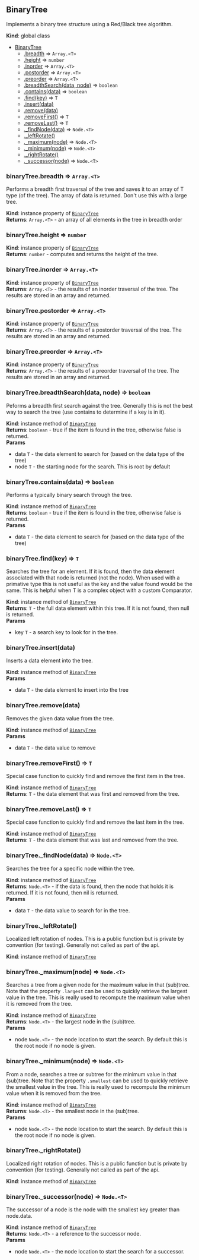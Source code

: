 <a name="BinaryTree"></a>

## BinaryTree
Implements a binary tree structure using a Red/Black tree algorithm.

**Kind**: global class  

* [BinaryTree](#BinaryTree)
    * [.breadth](#BinaryTree+breadth) ⇒ <code>Array.&lt;T&gt;</code>
    * [.height](#BinaryTree+height) ⇒ <code>number</code>
    * [.inorder](#BinaryTree+inorder) ⇒ <code>Array.&lt;T&gt;</code>
    * [.postorder](#BinaryTree+postorder) ⇒ <code>Array.&lt;T&gt;</code>
    * [.preorder](#BinaryTree+preorder) ⇒ <code>Array.&lt;T&gt;</code>
    * [.breadthSearch(data, node)](#BinaryTree+breadthSearch) ⇒ <code>boolean</code>
    * [.contains(data)](#BinaryTree+contains) ⇒ <code>boolean</code>
    * [.find(key)](#BinaryTree+find) ⇒ <code>T</code>
    * [.insert(data)](#BinaryTree+insert)
    * [.remove(data)](#BinaryTree+remove)
    * [.removeFirst()](#BinaryTree+removeFirst) ⇒ <code>T</code>
    * [.removeLast()](#BinaryTree+removeLast) ⇒ <code>T</code>
    * [._findNode(data)](#BinaryTree+_findNode) ⇒ <code>Node.&lt;T&gt;</code>
    * [._leftRotate()](#BinaryTree+_leftRotate)
    * [._maximum(node)](#BinaryTree+_maximum) ⇒ <code>Node.&lt;T&gt;</code>
    * [._minimum(node)](#BinaryTree+_minimum) ⇒ <code>Node.&lt;T&gt;</code>
    * [._rightRotate()](#BinaryTree+_rightRotate)
    * [._successor(node)](#BinaryTree+_successor) ⇒ <code>Node.&lt;T&gt;</code>

<a name="BinaryTree+breadth"></a>

### binaryTree.breadth ⇒ <code>Array.&lt;T&gt;</code>
Performs a breadth first traversal of the tree and saves it to an array
of T type (of the tree).  The array of data is returned.  Don't use this
with a large tree.

**Kind**: instance property of [<code>BinaryTree</code>](#BinaryTree)  
**Returns**: <code>Array.&lt;T&gt;</code> - an array of all elements in the tree in breadth order  
<a name="BinaryTree+height"></a>

### binaryTree.height ⇒ <code>number</code>
**Kind**: instance property of [<code>BinaryTree</code>](#BinaryTree)  
**Returns**: <code>number</code> - computes and returns the height of the tree.  
<a name="BinaryTree+inorder"></a>

### binaryTree.inorder ⇒ <code>Array.&lt;T&gt;</code>
**Kind**: instance property of [<code>BinaryTree</code>](#BinaryTree)  
**Returns**: <code>Array.&lt;T&gt;</code> - the results of an inorder traversal of the tree.  The
results are stored in an array and returned.  
<a name="BinaryTree+postorder"></a>

### binaryTree.postorder ⇒ <code>Array.&lt;T&gt;</code>
**Kind**: instance property of [<code>BinaryTree</code>](#BinaryTree)  
**Returns**: <code>Array.&lt;T&gt;</code> - the results of a postorder traversal of the tree.  The
results are stored in an array and returned.  
<a name="BinaryTree+preorder"></a>

### binaryTree.preorder ⇒ <code>Array.&lt;T&gt;</code>
**Kind**: instance property of [<code>BinaryTree</code>](#BinaryTree)  
**Returns**: <code>Array.&lt;T&gt;</code> - the results of a preorder traversal of the tree.  The
results are stored in an array and returned.  
<a name="BinaryTree+breadthSearch"></a>

### binaryTree.breadthSearch(data, node) ⇒ <code>boolean</code>
Peforms a breadth first search against the tree.  Generally this is not
the best way to search the tree (use contains to determine if a key is
in it).

**Kind**: instance method of [<code>BinaryTree</code>](#BinaryTree)  
**Returns**: <code>boolean</code> - true if the item is found in the tree, otherwise
false is returned.  
**Params**

- data <code>T</code> - the data element to search for (based on the data type
of the tree)
- node <code>T</code> - the starting node for the search.  This is root by
default

<a name="BinaryTree+contains"></a>

### binaryTree.contains(data) ⇒ <code>boolean</code>
Performs a typically binary search through the tree.

**Kind**: instance method of [<code>BinaryTree</code>](#BinaryTree)  
**Returns**: <code>boolean</code> - true if the item is found in the tree, otherwise
false is returned.  
**Params**

- data <code>T</code> - the data element to search for (based on the data type
of the tree)

<a name="BinaryTree+find"></a>

### binaryTree.find(key) ⇒ <code>T</code>
Searches the tree for an element.  If it is found, then the data element
associated with that node is returned (not the node).  When used with a
primative type this is not useful as the key and the value found would
be the same.  This is helpful when T is a complex object with a custom
Comparator.

**Kind**: instance method of [<code>BinaryTree</code>](#BinaryTree)  
**Returns**: <code>T</code> - the full data element within this tree.  If it is not found,
then null is returned.  
**Params**

- key <code>T</code> - a search key to look for in the tree.

<a name="BinaryTree+insert"></a>

### binaryTree.insert(data)
Inserts a data element into the tree.

**Kind**: instance method of [<code>BinaryTree</code>](#BinaryTree)  
**Params**

- data <code>T</code> - the data element to insert into the tree

<a name="BinaryTree+remove"></a>

### binaryTree.remove(data)
Removes the given data value from the tree.

**Kind**: instance method of [<code>BinaryTree</code>](#BinaryTree)  
**Params**

- data <code>T</code> - the data value to remove

<a name="BinaryTree+removeFirst"></a>

### binaryTree.removeFirst() ⇒ <code>T</code>
Special case function to quickly find and remove the first item in the
tree.

**Kind**: instance method of [<code>BinaryTree</code>](#BinaryTree)  
**Returns**: <code>T</code> - the data element that was first and removed from the tree.  
<a name="BinaryTree+removeLast"></a>

### binaryTree.removeLast() ⇒ <code>T</code>
Special case function to quickly find and remove the last item in the
tree.

**Kind**: instance method of [<code>BinaryTree</code>](#BinaryTree)  
**Returns**: <code>T</code> - the data element that was last and removed from the tree.  
<a name="BinaryTree+_findNode"></a>

### binaryTree.\_findNode(data) ⇒ <code>Node.&lt;T&gt;</code>
Searches the tree for a specific node within the tree.

**Kind**: instance method of [<code>BinaryTree</code>](#BinaryTree)  
**Returns**: <code>Node.&lt;T&gt;</code> - if the data is found, then the node that holds it is
returned.  If it is not found, then nil is returned.  
**Params**

- data <code>T</code> - the data value to search for in the tree.

<a name="BinaryTree+_leftRotate"></a>

### binaryTree.\_leftRotate()
Localized left rotation of nodes.  This is a public function but is private
by convention (for testing).  Generally not called as part of the api.

**Kind**: instance method of [<code>BinaryTree</code>](#BinaryTree)  
<a name="BinaryTree+_maximum"></a>

### binaryTree.\_maximum(node) ⇒ <code>Node.&lt;T&gt;</code>
Searches a tree from a given node for the maximum value in that
(sub)tree.  Note that the property `.largest` can be used to
quickly retrieve the largest value in the tree.  This is really used
to recompute the maximum value when it is removed from the tree.

**Kind**: instance method of [<code>BinaryTree</code>](#BinaryTree)  
**Returns**: <code>Node.&lt;T&gt;</code> - the largest node in the (sub)tree.  
**Params**

- node <code>Node.&lt;T&gt;</code> - the node location to start the search.  By
default this is the root node if no node is given.

<a name="BinaryTree+_minimum"></a>

### binaryTree.\_minimum(node) ⇒ <code>Node.&lt;T&gt;</code>
From a node, searches a tree or subtree for the minimum value in that
(sub)tree.  Note that the property `.smallest` can be used to
quickly retrieve the smallest value in the tree.  This is really used
to recompute the minimum value when it is removed from the tree.

**Kind**: instance method of [<code>BinaryTree</code>](#BinaryTree)  
**Returns**: <code>Node.&lt;T&gt;</code> - the smallest node in the (sub)tree.  
**Params**

- node <code>Node.&lt;T&gt;</code> - the node location to start the search.  By
default this is the root node if no node is given.

<a name="BinaryTree+_rightRotate"></a>

### binaryTree.\_rightRotate()
Localized right rotation of nodes.  This is a public function but is private
by convention (for testing).  Generally not called as part of the api.

**Kind**: instance method of [<code>BinaryTree</code>](#BinaryTree)  
<a name="BinaryTree+_successor"></a>

### binaryTree.\_successor(node) ⇒ <code>Node.&lt;T&gt;</code>
The successor of a node is the node with the smallest key greater than
node.data.

**Kind**: instance method of [<code>BinaryTree</code>](#BinaryTree)  
**Returns**: <code>Node.&lt;T&gt;</code> - a reference to the successor node.  
**Params**

- node <code>Node.&lt;T&gt;</code> - the node location to start the search for a
successor.

